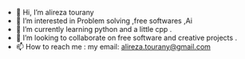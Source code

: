 - 👋 Hi, I’m alireza tourany
- 👀 I’m interested in Problem solving ,free softwares ,Ai
- 🌱 I’m currently learning python and a little cpp .
- 💞️ I’m looking to collaborate on free software and creative projects .
- 📫 How to reach me : my email: alireza.tourany@gmail.com

<!---
alirezatourany/alirezatourany is a ✨ special ✨ repository because its `README.md` (this file) appears on your GitHub profile.
You can click the Preview link to take a look at your changes.
--->
